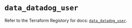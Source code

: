 # `data_datadog_user`

Refer to the Terraform Registory for docs: [`data_datadog_user`](https://registry.terraform.io/providers/datadog/datadog/3.34.0/docs/data-sources/user).
